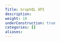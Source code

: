 ```yaml
---
Title: GraphQL API
description:
weight: 10
underConstruction: true
categories: []
aliases:
---
```


